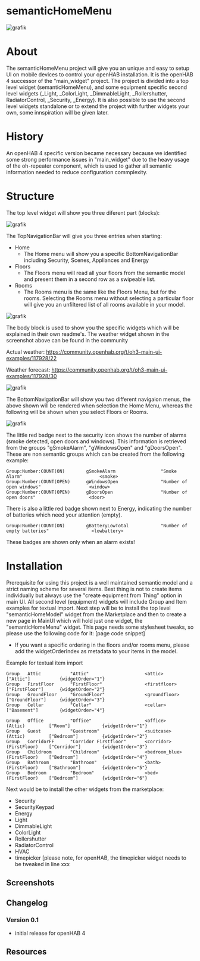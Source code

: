 # semanticHomeMenu
![grafik](https://github.com/hmerk/semanticHomeMenu/blob/main/screenshots/semanticHomeWidget.jpg)
# About
The semanticHomeMenu project will give you an unique and easy to setup UI on mobile devices to control your openHAB installation. It is the openHAB 4 successor of the "main_widget" project.
The project is divided into a top level widget (semanticHomeMenu), and some equipment specific second level widgets (_Light, _ColorLight, _DimmableLight, _Rollershutter, RadiatorControl, _Security, _Energy).
It is also possible to use the second level widgets standalone or to extend the project with further widgets your own, some innspiration will be given later.

# History
An openHAB 4 specific version became necessary because we identified some strong performance issues in "main_widget" due to the heavy usage of the oh-repeater component, which is used to gather all semantic information needed to reduce configuration commplexity.

# Structure
The top level widget will show you three diferent part (blocks):

![grafik](https://github.com/hmerk/semanticHomeMenu/blob/main/screenshots/TopNavigationBar.jpg)

The TopNavigationBar will give you three entries when starting:
- Home
  - The Home menu will show you a specific BottomNavigationBar including Security, Scenes, Appliances and Energy
- Floors
  - The Floors menu will read all your floors from the semantic model and present them in a second row as a swipeable list.
- Rooms
  - The Rooms menu is the same like the Floors Menu, but for the rooms. Selecting the Rooms menu without selecting a particular floor will give you an unfiltered list of all rooms available in your model.
   
![grafik](https://github.com/hmerk/semanticHomeMenu/blob/main/screenshots/WeatherWidgets.jpg)

The body block is used to show you the specific widgets which will be explained in their own readme's.
The weather widget shown in the screenshot above can be found in the community

Actual weather:
https://community.openhab.org/t/oh3-main-ui-examples/117928/22

Weather forecast:
https://community.openhab.org/t/oh3-main-ui-examples/117928/30
  
![grafik](https://github.com/hmerk/semanticHomeMenu/blob/main/screenshots/BottomNavigationBar.jpg)

The BottomNavigationBar will show you two different navigaion menus, the above shown will be rendered when selection the Home Menu, whereas the following will be shown when you select Floors or Rooms.

![grafik](https://github.com/hmerk/semanticHomeMenu/blob/main/screenshots/BottomNavigationBar2.jpg)

 The little red badge next to the security icon shows the number of alarms (smoke detected, open doors and windows). This information is retrieved from the groups "gSmokeAlarm", "gWindowsOpen" and "gDoorsOpen". These are non semantic groups which can be created from the following example:

```csv
Group:Number:COUNT(ON)        gSmokeAlarm                 "Smoke Alarm"                             <smoke>
Group:Number:COUNT(OPEN)      gWindowsOpen                "Number of open windows"                  <window>                      
Group:Number:COUNT(OPEN)      gDoorsOpen                  "Number of open doors"                    <door>                     
```
There is also a little red badge shown next to Energy, indicating the number of batteries which need your attention (empty).
```csv
Group:Number:COUNT(ON)        gBatteryLowTotal            "Number of empty batteries"                <lowbattery>
```
These badges are shown only when an alarm exists!

# Installation
Prerequisite for using this project is a well maintained semantic model and a strict naming scheme for several items. Best thing is not to create items individually but always use the "create equipment from Thing" option in main UI. All second level (equipment) widgets will include Group and Item examples for textual import. 
Next step will be to install the top level "semanticHomeModel" widget from the Marketplace and then to create a new page in MainUI which will hold just one widget, the "semanticHomeMenu" widget. This page needs some stylesheet tweaks, so please use the following code for it:
[page code snippet]

- If you want a specific ordering in the floors and/or rooms menu, please add the widgetOrderIndex as metadata to your items in the model.

Example for textual item import
```csv
Group   Attic           "Attic"                     <attic>                             ["Attic"]           {widgetOrder="1"}
Group   FirstFloor      "FirstFloor"                <firstfloor>                        ["FirstFloor"]      {widgetOrder="2"}
Group   GroundFloor     "GroundFloor"               <groundfloor>                       ["GroundFloor"]     {widgetOrder="3"}
Group   Cellar          "Cellar"                    <cellar>                            ["Basement"]        {widgetOrder="4"}

Group   Office          "Office"                    <office>            (Attic)         ["Room"]            {widgetOrder="1"}
Group   Guest           "Guestroom"                 <suitcase>          (Attic)         ["Bedroom"]         {widgetOrder="2"}
Group   CorridorFF      "Corridor Firstfloor"       <corridor>          (FirstFloor)    ["Corridor"]        {widgetOrder="3"}
Group   Childroom       "Childroom"                 <bedroom_blue>      (FirstFloor)    ["Bedroom"]         {widgetOrder="4"}
Group   Bathroom        "Bathroom"                  <bath>              (FirstFloor)    ["Bathroom"]        {widgetOrder="5"}
Group   Bedroom         "Bedroom"                   <bed>               (FirstFloor)    ["Bedroom"]         {widgetOrder="6"}
```
Next would be to install the other widgets from the marketplace:
- Security
- SecurityKeypad
- Energy
- Light
- DimmableLight
- ColorLight
- Rollershutter
- RadiatorControl
- HVAC
- timepicker [please note, for openHAB, the timepicker widget needs to be tweaked  in line xxx

## Screenshots

## Changelog

### Version 0.1
- initial release for openHAB 4

## Resources
